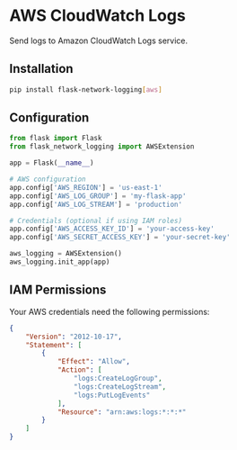 # AWS CloudWatch Logs

Send logs to Amazon CloudWatch Logs service.

## Installation

```bash
pip install flask-network-logging[aws]
```

## Configuration

```python
from flask import Flask
from flask_network_logging import AWSExtension

app = Flask(__name__)

# AWS configuration
app.config['AWS_REGION'] = 'us-east-1'
app.config['AWS_LOG_GROUP'] = 'my-flask-app'
app.config['AWS_LOG_STREAM'] = 'production'

# Credentials (optional if using IAM roles)
app.config['AWS_ACCESS_KEY_ID'] = 'your-access-key'
app.config['AWS_SECRET_ACCESS_KEY'] = 'your-secret-key'

aws_logging = AWSExtension()
aws_logging.init_app(app)
```

## IAM Permissions

Your AWS credentials need the following permissions:

```json
{
    "Version": "2012-10-17",
    "Statement": [
        {
            "Effect": "Allow",
            "Action": [
                "logs:CreateLogGroup",
                "logs:CreateLogStream",
                "logs:PutLogEvents"
            ],
            "Resource": "arn:aws:logs:*:*:*"
        }
    ]
}
```
